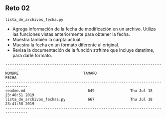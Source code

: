 ## Reto 02

`lista_de_archivos_fecha.py`

* Agrega información de la fecha de modificación en un archivo. Utiliza las funciones vistas anteriormente para obtener la fecha. 
* Muestra también la carpta actual.
* Muestra la fecha en un formato diferente al original. 
* Revisa la documentación de la función strftime que incluye datetime, para darle formato.

```
--------------------------------------------------------------------------------
NOMBRE                             TAMAÑO                                  FECHA
--------------------------------------------------------------------------------
readme.md                            649                Thu Jul 18 23:40:51 2019
lista_de_archivos_fechas.py          667                Thu Jul 18 23:41:58 2019
--------------------------------------------------------------------------------
```
